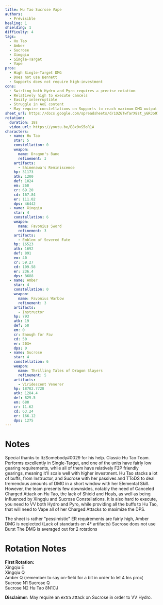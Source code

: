 ```yaml
---
title: Hu Tao Sucrose Vape
authors:
  - Prévisible
healing: 1
shielding: 1
difficulty: 4
tags:
  - Hu Tao 
  - Amber
  - Sucrose
  - Xingqiu
  - Single-Target
  - Vape
pros:
  - High Single-Target DMG
  - Does not use Bennett 
  - Supports does not require high-investment 
cons:
  - Swirling both Hydro and Pyro requires a precise rotation
  - Relatively high to execute cancels 
  - Easily interruptible 
  - Struggle in AoE content 
  - May require constellations on Supports to reach maximum DMG output
sheet_url: https://docs.google.com/spreadsheets/d/1OZGTwfarX8st_yGR3o97MH_9tcVEt0N0/
rotation:
  duration: 18s
  video_url: https://youtu.be/E8x9vS5oR1A
characters:
  - name: Hu Tao 
    star: 5
    constellation: 0
    weapon:
      name: Dragon's Bane
      refinement: 3
    artifacts:
      - Shimenawa's Reminiscence
    hp: 31173
    atk: 1200
    def: 1024
    em: 260
    cr: 69.20
    cd: 167.84
    er: 111.02
    dps: 46442
  - name: Xingqiu
    star: 4
    constellation: 6
    weapon:
      name: Favonius Sword
      refinement: 3
    artifacts:
      - Emblem of Severed Fate
    hp: 16523
    atk: 1692
    def: 891
    em: 40
    cr: 59.27
    cd: 109.58
    er: 236.4
    dps: 8688
  - name: Amber
    star: 4
    constellation: 0
    weapon:
      name: Favonius Warbow
      refinement: 3
    artifacts:
      - Instructor
    hp: 793
    atk: 19
    def: 50
    em: 0
    cr: Enough for Fav
    cd: 50
    er: 203+ 
    dps: 0
  - name: Sucrose
    star: 4
    constellation: 6
    weapon:
      name: Thrilling Tales of Dragon Slayers
      refinement: 5
    artifacts:
      - Viridescent Venerer
    hp: 18702.7728
    atk: 1284.4
    def: 829.5
    em: 680
    cr: 11.62
    cd: 63.24
    er: 166.12
    dps: 1275
---
```


# **Notes**

Special thanks to ItzSomebody#0029 for his help.
Classic Hu Tao Team. Performs excellently in Single-Target, and one of the units have fairly low gearing requirements, while all of them have relatively F2P friendly gearings, meaning it'll scale well with higher investment. 
Hu Tao stacks a lot of buffs, from Instructor, and Sucrose with her passives and TToDS to deal tremendous amounts of DMG in a short window with her Elemental Skill. 
However, the team presents few downsides, notably the need of Canceled Charged Attack on Hu Tao, the lack of Shield and Heals, as well as being influenced by Xingqiu and Sucrose Constellations. 
It is also hard to execute, you need to VV both Hydro and Pyro, while providing all the buffs to Hu Tao, that will need to Vape all of her Charged Attacks to maximize the DPS. 


The sheet is rather "pessimistic" 
ER requirements are fairly high, Amber DMG is neglected (Lack of standards on 4* artifacts) 
Sucrose does not use Burst 
The DMG is averaged out for 2 rotations 



# **Rotation Notes**  

**First Rotation:**  
Xingqiu E  
Xingqiu Q  
Amber Q (remember to say on-field for a bit in order to let 4 Ins proc) 
Sucrose N1 
Sucrose Q  
Sucrose N2 
Hu Tao 8N1CJ  
  

**Disclaimer:** May require an extra attack on Sucrose in order to VV Hydro. 
